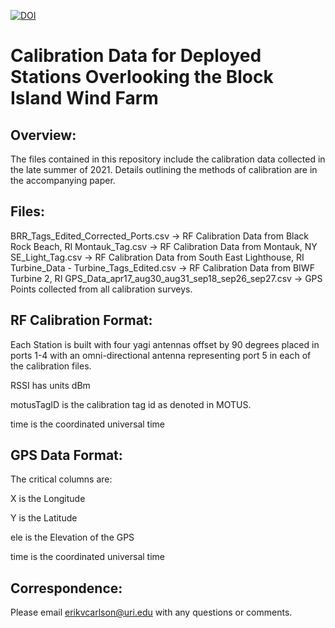 [![DOI](https://zenodo.org/badge/504270809.svg)](https://zenodo.org/badge/latestdoi/504270809)

# Calibration Data for Deployed Stations Overlooking the Block Island Wind Farm
## Overview: 
The files contained in this repository include the calibration data collected in the late summer of 2021. Details outlining the methods of calibration are in the accompanying paper. 

## Files:
BRR_Tags_Edited_Corrected_Ports.csv -> RF Calibration Data from Black Rock Beach, RI
Montauk_Tag.csv -> RF Calibration Data from Montauk, NY 
SE_Light_Tag.csv -> RF Calibration Data from South East Lighthouse, RI 
Turbine_Data - Turbine_Tags_Edited.csv -> RF Calibration Data from BIWF Turbine 2, RI
GPS_Data_apr17_aug30_aug31_sep18_sep26_sep27.csv -> GPS Points collected from all calibration surveys. 

## RF Calibration Format: 
Each Station is built with four yagi antennas offset by 90 degrees placed in ports 1-4 with an omni-directional antenna representing port 5 in each of the calibration files. 

RSSI has units dBm 

motusTagID is the calibration tag id as denoted in MOTUS. 

time is the coordinated universal time

## GPS Data Format:
The critical columns are: 

X is the Longitude

Y is the Latitude

ele is the Elevation of the GPS

time is the coordinated universal time

## Correspondence: 
Please email erikvcarlson@uri.edu with any questions or comments. 
